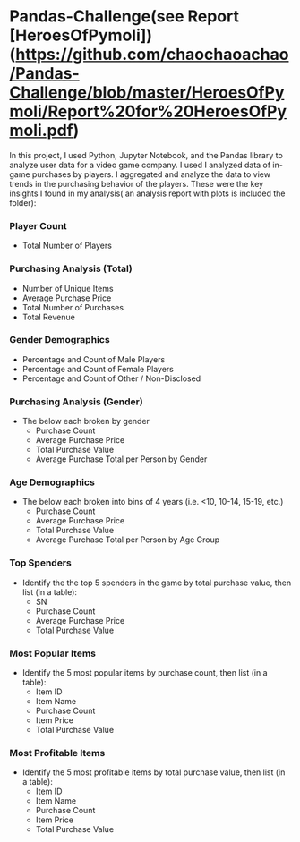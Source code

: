 # Pandas-Challenge(see Report [HeroesOfPymoli])(https://github.com/chaochaoachao/Pandas-Challenge/blob/master/HeroesOfPymoli/Report%20for%20HeroesOfPymoli.pdf)

In this project, I used Python, Jupyter Notebook, and the Pandas library to analyze user data for a video game company. 
I used I analyzed data of in-game purchases by players. 
I aggregated and analyze the data to view trends in the purchasing behavior of the players. 
These were the key insights I found in my analysis( an analysis report with plots is included the folder): 

### Player Count

* Total Number of Players

### Purchasing Analysis (Total)

* Number of Unique Items
* Average Purchase Price
* Total Number of Purchases
* Total Revenue

### Gender Demographics

* Percentage and Count of Male Players
* Percentage and Count of Female Players
* Percentage and Count of Other / Non-Disclosed

### Purchasing Analysis (Gender)

* The below each broken by gender
  * Purchase Count
  * Average Purchase Price
  * Total Purchase Value
  * Average Purchase Total per Person by Gender

### Age Demographics

* The below each broken into bins of 4 years (i.e. &lt;10, 10-14, 15-19, etc.)
  * Purchase Count
  * Average Purchase Price
  * Total Purchase Value
  * Average Purchase Total per Person by Age Group

### Top Spenders

* Identify the the top 5 spenders in the game by total purchase value, then list (in a table):
  * SN
  * Purchase Count
  * Average Purchase Price
  * Total Purchase Value

### Most Popular Items

* Identify the 5 most popular items by purchase count, then list (in a table):
  * Item ID
  * Item Name
  * Purchase Count
  * Item Price
  * Total Purchase Value

### Most Profitable Items

* Identify the 5 most profitable items by total purchase value, then list (in a table):
  * Item ID
  * Item Name
  * Purchase Count
  * Item Price
  * Total Purchase Value
